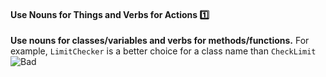 <link rel="stylesheet" href="{{baseUrl}}/css/textbook.css">

<div class="website-content">

<div id="title">

#### Use Nouns for Things and Verbs for Actions :one:

</div>

<div id="body">

**Use nouns for classes/variables and verbs for methods/functions.**
For example, `LimitChecker` is a better choice for a class name than `CheckLimit` 
![][bad]

[bad]: ../../../images/Bad.png "Bad"

</div>

</div>